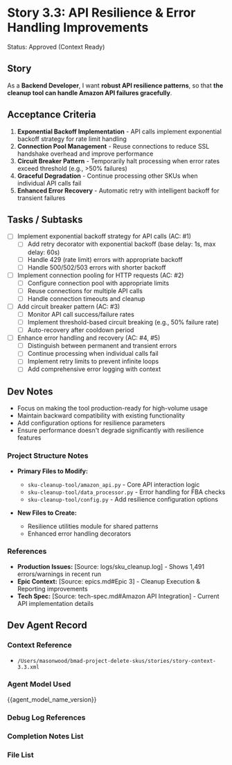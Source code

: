 # Story 3.3: API Resilience & Error Handling Improvements

Status: Approved (Context Ready)

## Story

As a **Backend Developer**,
I want **robust API resilience patterns**,
so that **the cleanup tool can handle Amazon API failures gracefully**.

## Acceptance Criteria

1. **Exponential Backoff Implementation** - API calls implement exponential backoff strategy for rate limit handling
2. **Connection Pool Management** - Reuse connections to reduce SSL handshake overhead and improve performance
3. **Circuit Breaker Pattern** - Temporarily halt processing when error rates exceed threshold (e.g., >50% failures)
4. **Graceful Degradation** - Continue processing other SKUs when individual API calls fail
5. **Enhanced Error Recovery** - Automatic retry with intelligent backoff for transient failures

## Tasks / Subtasks

- [ ] Implement exponential backoff strategy for API calls (AC: #1)
  - [ ] Add retry decorator with exponential backoff (base delay: 1s, max delay: 60s)
  - [ ] Handle 429 (rate limit) errors with appropriate backoff
  - [ ] Handle 500/502/503 errors with shorter backoff
- [ ] Implement connection pooling for HTTP requests (AC: #2)
  - [ ] Configure connection pool with appropriate limits
  - [ ] Reuse connections for multiple API calls
  - [ ] Handle connection timeouts and cleanup
- [ ] Add circuit breaker pattern (AC: #3)
  - [ ] Monitor API call success/failure rates
  - [ ] Implement threshold-based circuit breaking (e.g., 50% failure rate)
  - [ ] Auto-recovery after cooldown period
- [ ] Enhance error handling and recovery (AC: #4, #5)
  - [ ] Distinguish between permanent and transient errors
  - [ ] Continue processing when individual calls fail
  - [ ] Implement retry limits to prevent infinite loops
  - [ ] Add comprehensive error logging with context

## Dev Notes

- Focus on making the tool production-ready for high-volume usage
- Maintain backward compatibility with existing functionality
- Add configuration options for resilience parameters
- Ensure performance doesn't degrade significantly with resilience features

### Project Structure Notes

- **Primary Files to Modify:**
  - `sku-cleanup-tool/amazon_api.py` - Core API interaction logic
  - `sku-cleanup-tool/data_processor.py` - Error handling for FBA checks
  - `sku-cleanup-tool/config.py` - Add resilience configuration options

- **New Files to Create:**
  - Resilience utilities module for shared patterns
  - Enhanced error handling decorators

### References

- **Production Issues:** [Source: logs/sku_cleanup.log] - Shows 1,491 errors/warnings in recent run
- **Epic Context:** [Source: epics.md#Epic 3] - Cleanup Execution & Reporting improvements
- **Tech Spec:** [Source: tech-spec.md#Amazon API Integration] - Current API implementation details

## Dev Agent Record

### Context Reference

- `/Users/masonwood/bmad-project-delete-skus/stories/story-context-3.3.xml`

### Agent Model Used

{{agent_model_name_version}}

### Debug Log References

### Completion Notes List

### File List
